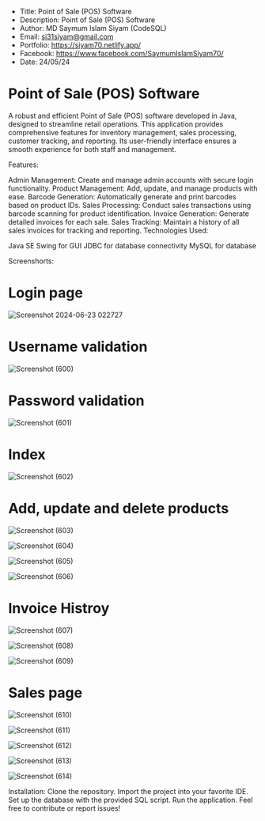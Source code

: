 * Title: Point of Sale (POS) Software
* Description: Point of Sale (POS) Software
* Author: MD Saymum Islam Siyam (CodeSQL)
* Email: si31siyam@gmail.com
* Portfolio: https://siyam70.netlify.app/
* Facebook: https://www.facebook.com/SaymumIslamSiyam70/
* Date: 24/05/24


# Point of Sale (POS) Software

A robust and efficient Point of Sale (POS) software developed in Java, designed to streamline retail operations. This application provides comprehensive features for inventory management, sales processing, customer tracking, and reporting. Its user-friendly interface ensures a smooth experience for both staff and management.

Features:

Admin Management: Create and manage admin accounts with secure login functionality.
Product Management: Add, update, and manage products with ease.
Barcode Generation: Automatically generate and print barcodes based on product IDs.
Sales Processing: Conduct sales transactions using barcode scanning for product identification.
Invoice Generation: Generate detailed invoices for each sale.
Sales Tracking: Maintain a history of all sales invoices for tracking and reporting.
Technologies Used:

Java SE
Swing for GUI
JDBC for database connectivity
MySQL for database

Screenshorts:

# Login page
![Screenshot 2024-06-23 022727](https://github.com/SISIYAM/PosSoftware/assets/71134419/8ee462c6-492d-4050-824e-9a104c380e54)

# Username validation
![Screenshot (600)](https://github.com/SISIYAM/PosSoftware/assets/71134419/78b78f2f-f309-4321-880e-fb21a634401d)

# Password validation
![Screenshot (601)](https://github.com/SISIYAM/PosSoftware/assets/71134419/91b5daa0-5d8f-483e-87be-8d42ec31b8da)

# Index 
![Screenshot (602)](https://github.com/SISIYAM/PosSoftware/assets/71134419/bf5b9a73-3031-4861-8513-85e43df01f6c)

# Add, update and delete products
![Screenshot (603)](https://github.com/SISIYAM/PosSoftware/assets/71134419/0eaddd73-c373-4747-ac9f-e165019792ce)

![Screenshot (604)](https://github.com/SISIYAM/PosSoftware/assets/71134419/4a288531-3677-43cf-a82f-7523c5d217aa)

![Screenshot (605)](https://github.com/SISIYAM/PosSoftware/assets/71134419/11a391ef-e92c-43a6-a97d-39d5749d79bd)

![Screenshot (606)](https://github.com/SISIYAM/PosSoftware/assets/71134419/62b09a68-b0d2-4853-9534-1204b5d0278d)

# Invoice Histroy
![Screenshot (607)](https://github.com/SISIYAM/PosSoftware/assets/71134419/9258b4a0-7b02-477f-bc50-a31e5486244e)

![Screenshot (608)](https://github.com/SISIYAM/PosSoftware/assets/71134419/1cbdc690-f32f-4d7a-a601-1b72088af671)

![Screenshot (609)](https://github.com/SISIYAM/PosSoftware/assets/71134419/50f5c0bd-9192-4871-a4c6-bfd88fedd9e9)

# Sales page 

![Screenshot (610)](https://github.com/SISIYAM/PosSoftware/assets/71134419/56134568-0d5a-4bf3-8a04-a3fa9b4bb414)

![Screenshot (611)](https://github.com/SISIYAM/PosSoftware/assets/71134419/c080e180-2c85-4281-b4cf-aed6a9844e19)

![Screenshot (612)](https://github.com/SISIYAM/PosSoftware/assets/71134419/2878894f-6e2c-4b2d-82ba-64c0bd07c988)

![Screenshot (613)](https://github.com/SISIYAM/PosSoftware/assets/71134419/3c28ebf3-7e7f-4dea-aa51-76e5f43d95b2)

![Screenshot (614)](https://github.com/SISIYAM/PosSoftware/assets/71134419/4c5200c3-3aa5-44d7-811a-1cab6d81ec35)



Installation:
Clone the repository.
Import the project into your favorite IDE.
Set up the database with the provided SQL script.
Run the application.
Feel free to contribute or report issues!

